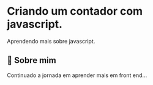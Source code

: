 # Criando um contador com javascript.

Aprendendo mais sobre javascript.

## 🚀 Sobre mim
Continuado a jornada em aprender mais em front end...
